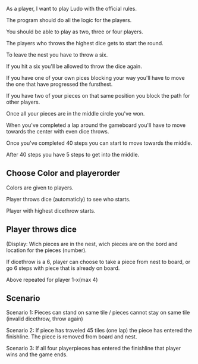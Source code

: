 As a player, I want to play Ludo with the official rules.

The program should do all the logic for the players.

You should be able to play as two, three or four players.

The players who throws the highest dice gets to start the round.

To leave the nest you have to throw a six.

If you hit a six you'll be allowed to throw the dice again.

If you have one of your own pices blocking your way you'll have to move the one that have progressed the fursthest.

If you have two of your pieces on that same position you block the path for other players.

Once all your pieces are in the middle circle you've won.

When you've completed a lap around the gameboard you'll have to move towards the center with even dice throws.

Once you've completed 40 steps you can start to move towards the middle.

After 40 steps you have 5 steps to get into the middle.

Choose Color and playerorder
---
Colors are given to players.

Player throws dice (automaticly) to see who starts.

Player with highest dicethrow starts.

Player throws dice
---
(Display: Wich pieces are in the nest, wich pieces are on the bord and location for the pieces (number).

If dicethrow is a 6, player can choose to take a piece from nest to board, or go 6 steps with piece that is already on board.

Above repeated for player 1-x(max 4)

Scenario
---
Scenario 1:
Pieces can stand on same tile / pieces cannot stay on same tile (invalid dicethrow, throw again)

Scenario 2:
If piece has traveled 45 tiles (one lap) the piece has entered the finishline. The piece is removed from board and nest.

Scenario 3:
If all four playerpieces has entered the finishline that player wins and the game ends.

